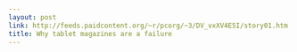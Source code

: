 ```yaml
---
layout: post
link: http://feeds.paidcontent.org/~r/pcorg/~3/DV_vxXV4E5I/story01.htm
title: Why tablet magazines are a failure
---
```

